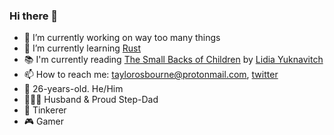 ### Hi there 👋

- 🔭 I’m currently working on way too many things
- 🌱 I’m currently learning [Rust](https://www.rust-lang.org/)
- 📚 I'm currently reading [The Small Backs of Children](https://www.goodreads.com/book/show/23462654-the-small-backs-of-children) by [Lidia Yuknavitch](https://www.goodreads.com/author/show/435891.Lidia_Yuknavitch)
- 📫 How to reach me: <taylorosbourne@protonmail.com>, [twitter](https://twitter.com/taylorgosbourne)
- 🚀 26-years-old. He/Him
- 👨‍👩‍👧 Husband & Proud Step-Dad
- 🧰 Tinkerer
- 🎮 Gamer
